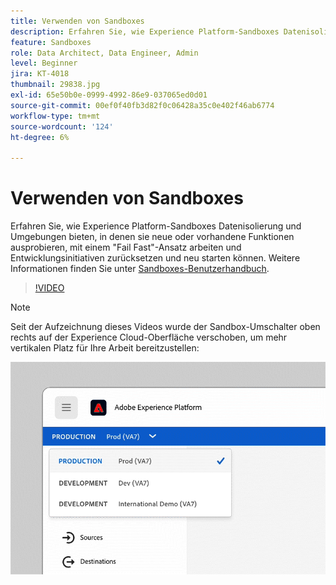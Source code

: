 ```yaml
---
title: Verwenden von Sandboxes
description: Erfahren Sie, wie Experience Platform-Sandboxes Datenisolierung und Umgebungen bieten, in denen sie neue oder vorhandene Funktionen ausprobieren, mit einem "Fail Fast"-Ansatz arbeiten und Entwicklungsinitiativen zurücksetzen und neu starten können.
feature: Sandboxes
role: Data Architect, Data Engineer, Admin
level: Beginner
jira: KT-4018
thumbnail: 29838.jpg
exl-id: 65e50b0e-0999-4992-86e9-037065ed0d01
source-git-commit: 00ef0f40fb3d82f0c06428a35c0e402f46ab6774
workflow-type: tm+mt
source-wordcount: '124'
ht-degree: 6%

---
```


# Verwenden von Sandboxes

Erfahren Sie, wie Experience Platform-Sandboxes Datenisolierung und Umgebungen bieten, in denen sie neue oder vorhandene Funktionen ausprobieren, mit einem &quot;Fail Fast&quot;-Ansatz arbeiten und Entwicklungsinitiativen zurücksetzen und neu starten können. Weitere Informationen finden Sie unter [Sandboxes-Benutzerhandbuch](https://experienceleague.adobe.com/docs/experience-platform/sandbox/home.html?lang=de).

>[!VIDEO](https://video.tv.adobe.com/v/29838/?learn=on)

>[!NOTE]
>
>Seit der Aufzeichnung dieses Videos wurde der Sandbox-Umschalter oben rechts auf der Experience Cloud-Oberfläche verschoben, um mehr vertikalen Platz für Ihre Arbeit bereitzustellen:
>
> ![Umverteilung des Sandbox-Switches](../assets/sandbox-switcher.gif)

